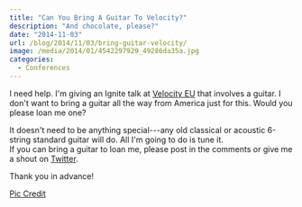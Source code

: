```yaml
---
title: "Can You Bring A Guitar To Velocity?"
description: "And chocolate, please?"
date: "2014-11-03"
url: /blog/2014/11/03/bring-guitar-velocity/
image: /media/2014/01/4542297929_49286da35a.jpg
categories:
  - Conferences
---
```


I need help. I'm giving an Ignite talk at [Velocity
EU](http://velocityconf.com/velocityeu2014/) that involves a guitar. I
don't want to bring a guitar all the way from America just for this. Would you
please loan me one?

<!--more-->

It doesn't need to be anything special---any old classical or acoustic 6-string
standard guitar will do. All I'm going to do is tune it.  
If you can bring a guitar to loan me, please post in the comments or give me a
shout on [Twitter](https://twitter.com/xaprb).

Thank you in advance!

[Pic Credit](http://www.flickr.com/photos/doug88888/4542297929/)


